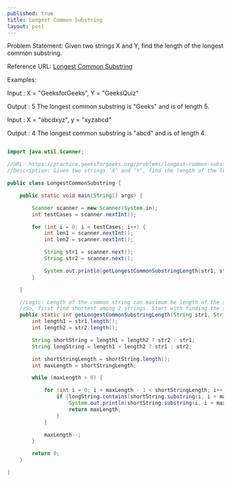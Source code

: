 ```yaml
---
published: true
title: Longest Common Substring
layout: post
---
```

Problem Statement:
Given two strings X and Y, find the length of the longest common substring.

Reference URL: [Longest Common Substring](https://practice.geeksforgeeks.org/problems/longest-common-substring/0)

Examples:

Input : X = "GeeksforGeeks", Y = "GeeksQuiz"

Output : 5 The longest common substring is "Geeks" and is of length 5.


Input : X = "abcdxyz", y = "xyzabcd"

Output : 4 The longest common substring is "abcd" and is of length 4.

~~~ java

import java.util.Scanner;

//URL: https://practice.geeksforgeeks.org/problems/longest-common-substring/0
//Description: Given two strings ‘X’ and ‘Y’, find the length of the longest common substring.

public class LongestCommonSubstring {

    public static void main(String[] args) {

        Scanner scanner = new Scanner(System.in);
        int testCases = scanner.nextInt();

        for (int i = 0; i < testCases; i++) {
            int len1 = scanner.nextInt();
            int len2 = scanner.nextInt();

            String str1 = scanner.next();
            String str2 = scanner.next();

            System.out.println(getLongestCommonSubstringLength(str1, str2));
        }

    }

    //Logic: Length of the common string can maximum be length of the shortest string among two strings.
    //So, first find shortest among 2 strings. Start with finding the shorter string in the longer string and if not found then find the longest substring (all) of the shorter string in the longer string. Repeat this until all substrings are covered.
    public static int getLongestCommonSubstringLength(String str1, String str2) {
        int length1 = str1.length();
        int length2 = str2.length();

        String shortString = length1 > length2 ? str2 : str1;
        String longString = length1 > length2 ? str1 : str2;

        int shortStringLength = shortString.length();
        int maxLength = shortStringLength;

        while (maxLength > 0) {

            for (int i = 0; i + maxLength - 1 < shortStringLength; i++) {
                if (longString.contains(shortString.substring(i, i + maxLength))) {
                    System.out.println(shortString.substring(i, i + maxLength));
                    return maxLength;
                }
            }

            maxLength--;
        }

        return 0;
    }

}
~~~
